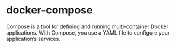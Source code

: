 # docker-compose
Compose is a tool for defining and running multi-container Docker applications. With Compose, you use a YAML file to configure your application’s services. 
